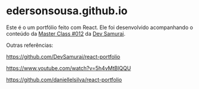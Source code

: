 # edersonsousa.github.io

Este é o um portfólio feito com React. Ele foi desenvolvido acompanhando o conteúdo da <a href="https://www.youtube.com/watch?v=_AcdTQM5xJM">Master Class #012</a> da <a href="https://devsamurai.com.br/">Dev Samurai</a>.




Outras referências:

https://github.com/DevSamurai/react-portfolio

https://www.youtube.com/watch?v=5h4vMtBlQQU

https://github.com/daniellelsilva/react-portfolio









